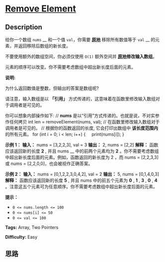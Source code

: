# [Remove Element][title]

## Description

给你一个数组 `nums` __ 和一个值 `val`，你需要
**[原地](https://baike.baidu.com/item/%E5%8E%9F%E5%9C%B0%E7%AE%97%E6%B3%95)**
移除所有数值等于 `val` __ 的元素，并返回移除后数组的新长度。

不要使用额外的数组空间，你必须仅使用 `O(1)` 额外空间并
**[原地](https://baike.baidu.com/item/%E5%8E%9F%E5%9C%B0%E7%AE%97%E6%B3%95)修改输入数组**。

元素的顺序可以改变。你不需要考虑数组中超出新长度后面的元素。

**说明:**

为什么返回数值是整数，但输出的答案是数组呢?

请注意，输入数组是以 **「引用」** 方式传递的，这意味着在函数里修改输入数组对于调用者是可见的。

你可以想象内部操作如下:
            // **nums** 是以“引用”方式传递的。也就是说，不对实参作任何拷贝    int len = removeElement(nums, val);        // 在函数里修改输入数组对于调用者是可见的。    // 根据你的函数返回的长度, 它会打印出数组中 **该长度范围内** 的所有元素。    for (int i = 0; i < len; i++) {        print(nums[i]);    }    

**示例 1：**
            **输入：** nums = [3,2,2,3], val = 3    **输出：** 2, nums = [2,2]    **解释：** 函数应该返回新的长度 **2** , 并且 nums __ 中的前两个元素均为 **2** 。你不需要考虑数组中超出新长度后面的元素。例如，函数返回的新长度为 2 ，而 nums = [2,2,3,3] 或 nums = [2,2,0,0]，也会被视作正确答案。    

**示例 2：**
            **输入：** nums = [0,1,2,2,3,0,4,2], val = 2    **输出：** 5, nums = [0,1,4,0,3]    **解释：** 函数应该返回新的长度 **5** , 并且 nums 中的前五个元素为 **0** , **1** , **3** , **0** , **4** 。注意这五个元素可为任意顺序。你不需要考虑数组中超出新长度后面的元素。    

**提示：**

  * `0 <= nums.length <= 100`
  * `0 <= nums[i] <= 50`
  * `0 <= val <= 100`


**Tags:** Array, Two Pointers

**Difficulty:** Easy

## 思路

[title]: https://leetcode-cn.com/problems/remove-element
